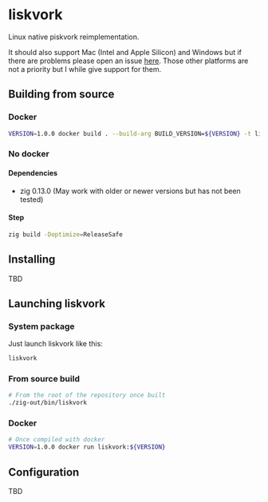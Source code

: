 # liskvork

Linux native piskvork reimplementation.

It should also support Mac (Intel and Apple Silicon) and Windows but if there
are problems please open an issue
[here](https://github.com/Epitech/B-AIA-500_liskvork/issues). Those other
platforms are not a priority but I while give support for them.

## Building from source

### Docker

```sh
VERSION=1.0.0 docker build . --build-arg BUILD_VERSION=${VERSION} -t liskvork:${VERSION}
```

### No docker

#### Dependencies

- zig 0.13.0 (May work with older or newer versions but has not been tested)

#### Step

```sh
zig build -Doptimize=ReleaseSafe
```

## Installing

TBD

## Launching liskvork

### System package

Just launch liskvork like this:

```sh
liskvork
```

### From source build

```sh
# From the root of the repository once built
./zig-out/bin/liskvork
```

### Docker

```sh
# Once compiled with docker
VERSION=1.0.0 docker run liskvork:${VERSION}
```

## Configuration

TBD
